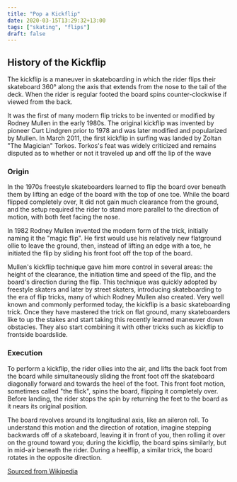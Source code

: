 ```yaml
---
title: "Pop a Kickflip"
date: 2020-03-15T13:29:32+13:00
tags: ["skating", "flips"]
draft: false
---
```


## History of the Kickflip
The kickflip is a maneuver in skateboarding in which the rider flips their skateboard 360° along the axis that extends from the nose to the tail of the deck. When the rider is regular footed the board spins counter-clockwise if viewed from the back.

It was the first of many modern flip tricks to be invented or modified by Rodney Mullen in the early 1980s. The original kickflip was invented by pioneer Curt Lindgren prior to 1978 and was later modified and popularized by Mullen. In March 2011, the first kickflip in surfing was landed by Zoltan "The Magician" Torkos. Torkos's feat was widely criticized and remains disputed as to whether or not it traveled up and off the lip of the wave

### Origin
In the 1970s freestyle skateboarders learned to flip the board over beneath them by lifting an edge of the board with the top of one toe. While the board flipped completely over, It did not gain much clearance from the ground, and the setup required the rider to stand more parallel to the direction of motion, with both feet facing the nose. 

In 1982 Rodney Mullen invented the modern form of the trick, initially naming it the "magic flip". He first would use his relatively new flatground ollie to leave the ground, then, instead of lifting an edge with a toe, he initiated the flip by sliding his front foot off the top of the board.

Mullen's kickflip technique gave him more control in several areas: the height of the clearance, the initiation time and speed of the flip, and the board's direction during the flip. This technique was quickly adopted by freestyle skaters and later by street skaters, introducing skateboarding to the era of flip tricks, many of which Rodney Mullen also created. Very well known and commonly performed today, the kickflip is a basic skateboarding trick. Once they have mastered the trick on flat ground, many skateboarders like to up the stakes and start taking this recently learned maneuver down obstacles. They also start combining it with other tricks such as kickflip to frontside boardslide. 

### Execution
To perform a kickflip, the rider ollies into the air, and lifts the back foot from the board while simultaneously sliding the front foot off the skateboard diagonally forward and towards the heel of the foot. This front foot motion, sometimes called "the flick", spins the board, flipping it completely over. Before landing, the rider stops the spin by returning the feet to the board as it nears its original position. 

The board revolves around its longitudinal axis, like an aileron roll. To understand this motion and the direction of rotation, imagine stepping backwards off of a skateboard, leaving it in front of you, then rolling it over on the ground toward you; during the kickflip, the board spins similarly, but in mid-air beneath the rider. During a heelflip, a similar trick, the board rotates in the opposite direction. 

[Sourced from Wikipedia](https://en.wikipedia.org/wiki/Kickflip)